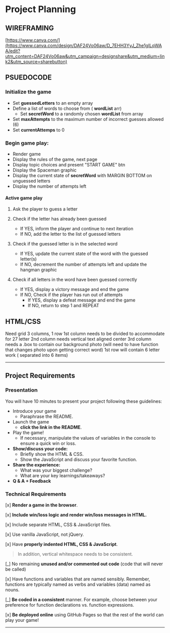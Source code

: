 # Project Planning 

## WIREFRAMING

[https://www.canva.com/](https://www.canva.com/design/DAF24Vo06aw/D_7EHH3YyJ_Zhe1gILqWAA/edit?utm_content=DAF24Vo06aw&utm_campaign=designshare&utm_medium=link2&utm_source=sharebutton)

## PSUEDOCODE

### Initialize the game
- Set **guessedLetters** to an empty array
- Define a list of words to choose from ( **wordList** arr)
    - Set **secretWord** to a randomly chosen **wordList** from array
- Set **maxAttempts** to the maximum number of incorrect guesses allowed (6)
- Set **currentAttemps** to 0

### Begin game play:
- Render game
- Display the rules of the game, next page
- Display topic choices and present "START GAME" btn
- Display the Spaceman graphic
- Display the current state of **secretWord** with MARGIN BOTTOM on unguessed letters
- Display the number of attempts left

#### Active game play

1. Ask the player to guess a letter
2. Check if the letter has already been guessed
    - If YES, inform the player and continue to next iteration
    - If NO, add the letter to the list of guessed letters
        
3. Check if the guessed letter is in the selected word
    - If YES, update the current state of the word with the guessed letter(s)
    - If NO, decrement the number of attempts left and update the hangman graphic
        
4. Check if all letters in the word have been guessed correctly
    - If YES, display a victory message and end the game
    - If NO, Check if the player has run out of attempts
        - If YES, display a defeat message and end the game
        - If NO, return to step 1 and REPEAT


## HTML/CSS

Need grid
3 columns, 1 row
1st column needs to be divided to accommodate for 27 letter
2nd column needs vertical text aligned center
3rd column needs a .box to contain our background photo (will need to have function that changes photo upon getting correct word)
1st row will contain 6 letter work ( separated into 6 items)


---


## Project Requirements

### Presentation

You will have 10 minutes to present your project following these guidelines:

- Introduce your game 
    - Paraphrase the README.
- Launch the game 
    - **click the link in the README**.
- Play the game! 
    - If necessary, manipulate the values of variables in the console to ensure a quick win or loss.
- **Show/discuss your code:**
    - Briefly show the HTML & CSS. 
	- Show the JavaScript and discuss your favorite function.
- **Share the experience:**
    - What was your biggest challenge?
	- What are your key learnings/takeaways?
- **Q & A + Feedback**

### Technical Requirements

[x] **Render a game in the browser**.

[x] **Include win/loss logic and render win/loss messages in HTML.**

[x] Include separate HTML, CSS & JavaScript files.

[x] Use vanilla JavaScript, not jQuery.

[x] Have **properly indented HTML, CSS & JavaScript**. 

> In addition, vertical whitespace needs to be consistent.

[_] No remaining **unused and/or commented out code** (code that will never be called)

[x] Have functions and variables that are named sensibly. Remember, functions are typically named as verbs and variables (data) named as nouns.

[_] **Be coded in a consistent** manner. For example, choose between your preference for function declarations vs. function expressions.

[x] **Be deployed online** using GitHub Pages so that the rest of the world can play your game!

---